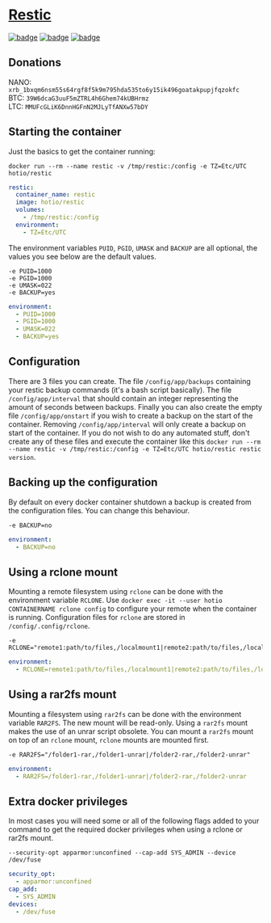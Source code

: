 # [Restic](https://github.com/restic/restic)

[![badge](https://images.microbadger.com/badges/image/hotio/restic.svg)](https://microbadger.com/images/hotio/restic "Get your own image badge on microbadger.com")
[![badge](https://images.microbadger.com/badges/version/hotio/restic.svg)](https://microbadger.com/images/hotio/restic "Get your own version badge on microbadger.com")
[![badge](https://images.microbadger.com/badges/commit/hotio/restic.svg)](https://microbadger.com/images/hotio/restic "Get your own commit badge on microbadger.com")

## Donations

NANO: `xrb_1bxqm6nsm55s64rgf8f5k9m795hda535to6y15ik496goatakpupjfqzokfc`  
BTC: `39W6dcaG3uuF5mZTRL4h6Ghem74kUBHrmz`  
LTC: `MMUFcGLiK6DnnHGFnN2MJLyTfANXw57bDY`

## Starting the container

Just the basics to get the container running:

```shell
docker run --rm --name restic -v /tmp/restic:/config -e TZ=Etc/UTC hotio/restic
```

```yaml
restic:
  container_name: restic
  image: hotio/restic
  volumes:
    - /tmp/restic:/config
  environment:
    - TZ=Etc/UTC
```

The environment variables `PUID`, `PGID`, `UMASK` and `BACKUP` are all optional, the values you see below are the default values.

```shell
-e PUID=1000
-e PGID=1000
-e UMASK=022
-e BACKUP=yes
```

```yaml
environment:
  - PUID=1000
  - PGID=1000
  - UMASK=022
  - BACKUP=yes
```

## Configuration

There are 3 files you can create. The file `/config/app/backups` containing your restic backup commands (it's a bash script basically). The file `/config/app/interval` that should contain an integer representing the amount of seconds between backups. Finally you can also create the empty file `/config/app/onstart` if you wish to create a backup on the start of the container. Removing `/config/app/interval` will only create a backup on start of the container. If you do not wish to do any automated stuff, don't create any of these files and execute the container like this `docker run --rm --name restic -v /tmp/restic:/config -e TZ=Etc/UTC hotio/restic restic version`.

## Backing up the configuration

By default on every docker container shutdown a backup is created from the configuration files. You can change this behaviour.

```shell
-e BACKUP=no
```

```yaml
environment:
  - BACKUP=no
```

## Using a rclone mount

Mounting a remote filesystem using `rclone` can be done with the environment variable `RCLONE`. Use `docker exec -it --user hotio CONTAINERNAME rclone config` to configure your remote when the container is running. Configuration files for `rclone` are stored in `/config/.config/rclone`.

```shell
-e RCLONE="remote1:path/to/files,/localmount1|remote2:path/to/files,/localmount2"
```

```yaml
environment:
  - RCLONE=remote1:path/to/files,/localmount1|remote2:path/to/files,/localmount2
```

## Using a rar2fs mount

Mounting a filesystem using `rar2fs` can be done with the environment variable `RAR2FS`. The new mount will be read-only. Using a `rar2fs` mount makes the use of an unrar script obsolete. You can mount a `rar2fs` mount on top of an `rclone` mount, `rclone` mounts are mounted first.

```shell
-e RAR2FS="/folder1-rar,/folder1-unrar|/folder2-rar,/folder2-unrar"
```

```yaml
environment:
  - RAR2FS=/folder1-rar,/folder1-unrar|/folder2-rar,/folder2-unrar
```

## Extra docker privileges

In most cases you will need some or all of the following flags added to your command to get the required docker privileges when using a rclone or rar2fs mount.

```shell
--security-opt apparmor:unconfined --cap-add SYS_ADMIN --device /dev/fuse
```

```yaml
security_opt:
  - apparmor:unconfined
cap_add:
  - SYS_ADMIN
devices:
  - /dev/fuse
```
